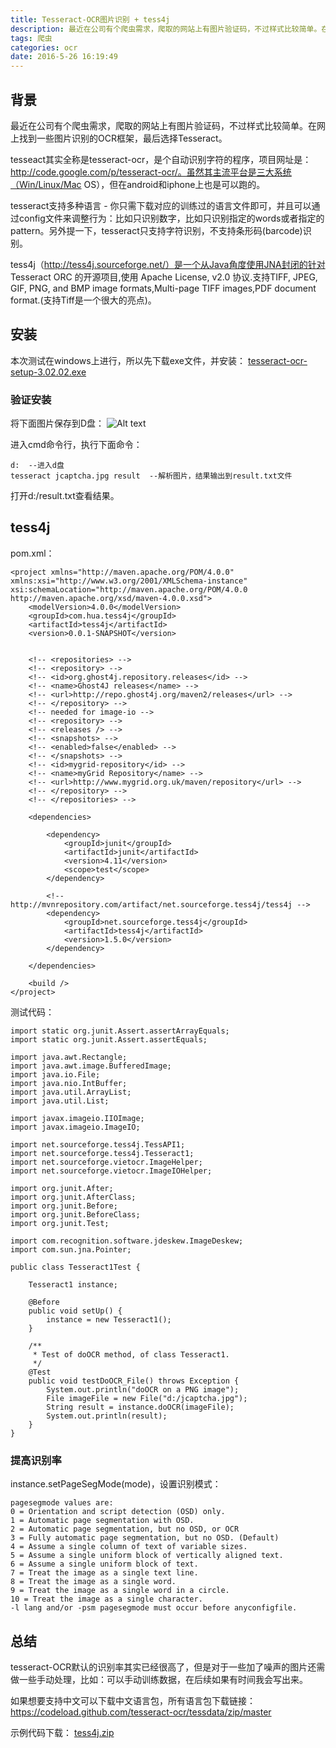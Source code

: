 ```yaml
---
title: Tesseract-OCR图片识别 + tess4j
description: 最近在公司有个爬虫需求，爬取的网站上有图片验证码，不过样式比较简单。在网上找到一些图片识别的OCR框架，最后选择Tesseract。</br></br>tesseact其实全称是tesseract-ocr，是个自动识别字符的程序，项目网址是：http://code.google.com/p/tesseract-ocr/。虽然其主流平台是三大系统（Win/Linux/Mac OS），但在android和iphone上也是可以跑的。</br></br>tesseract支持多种语言 - 你只需下载对应的训练过的语言文件即可，并且可以通过config文件来调整行为：比如只识别数字，比如只识别指定的words或者指定的pattern。另外提一下，tesseract只支持字符识别，不支持条形码(barcode)识别。</br></br>tess4j（http://tess4j.sourceforge.net/）是一个从Java角度使用JNA封闭的针对 Tesseract ORC 的开源项目,使用  Apache License, v2.0 协议.支持TIFF, JPEG, GIF, PNG, and BMP image formats,Multi-page TIFF images,PDF document format.(支持Tiff是一个很大的亮点)。
tags: 爬虫
categories: ocr
date: 2016-5-26 16:19:49
---
```


## 背景

最近在公司有个爬虫需求，爬取的网站上有图片验证码，不过样式比较简单。在网上找到一些图片识别的OCR框架，最后选择Tesseract。

tesseact其实全称是tesseract-ocr，是个自动识别字符的程序，项目网址是：http://code.google.com/p/tesseract-ocr/。虽然其主流平台是三大系统（Win/Linux/Mac OS），但在android和iphone上也是可以跑的。

tesseract支持多种语言 - 你只需下载对应的训练过的语言文件即可，并且可以通过config文件来调整行为：比如只识别数字，比如只识别指定的words或者指定的pattern。另外提一下，tesseract只支持字符识别，不支持条形码(barcode)识别。

tess4j（http://tess4j.sourceforge.net/）是一个从Java角度使用JNA封闭的针对 Tesseract ORC 的开源项目,使用  Apache License, v2.0 协议.支持TIFF, JPEG, GIF, PNG, and BMP image formats,Multi-page TIFF images,PDF document format.(支持Tiff是一个很大的亮点)。


## 安装

本次测试在windows上进行，所以先下载exe文件，并安装：
[tesseract-ocr-setup-3.02.02.exe](http://7xoqbc.com1.z0.glb.clouddn.com/tesseract-ocr-setup-3.02.02.exe)


### 验证安装

将下面图片保存到D盘：
![Alt text](http://zhixing.court.gov.cn/search/security/jcaptcha.jpg?84)

进入cmd命令行，执行下面命令：
```
d:  --进入d盘
tesseract jcaptcha.jpg result  --解析图片，结果输出到result.txt文件

```

打开d:/result.txt查看结果。


## tess4j

pom.xml：
```
<project xmlns="http://maven.apache.org/POM/4.0.0" xmlns:xsi="http://www.w3.org/2001/XMLSchema-instance" xsi:schemaLocation="http://maven.apache.org/POM/4.0.0 http://maven.apache.org/xsd/maven-4.0.0.xsd">
    <modelVersion>4.0.0</modelVersion>
    <groupId>com.hua.tess4j</groupId>
    <artifactId>tess4j</artifactId>
    <version>0.0.1-SNAPSHOT</version>


    <!-- <repositories> -->
    <!-- <repository> -->
    <!-- <id>org.ghost4j.repository.releases</id> -->
    <!-- <name>Ghost4J releases</name> -->
    <!-- <url>http://repo.ghost4j.org/maven2/releases</url> -->
    <!-- </repository> -->
    <!-- needed for image-io -->
    <!-- <repository> -->
    <!-- <releases /> -->
    <!-- <snapshots> -->
    <!-- <enabled>false</enabled> -->
    <!-- </snapshots> -->
    <!-- <id>mygrid-repository</id> -->
    <!-- <name>myGrid Repository</name> -->
    <!-- <url>http://www.mygrid.org.uk/maven/repository</url> -->
    <!-- </repository> -->
    <!-- </repositories> -->

    <dependencies>

        <dependency>
            <groupId>junit</groupId>
            <artifactId>junit</artifactId>
            <version>4.11</version>
            <scope>test</scope>
        </dependency>

        <!-- http://mvnrepository.com/artifact/net.sourceforge.tess4j/tess4j -->
        <dependency>
            <groupId>net.sourceforge.tess4j</groupId>
            <artifactId>tess4j</artifactId>
            <version>1.5.0</version>
        </dependency>

    </dependencies>

    <build />
</project>
```


测试代码：
```
import static org.junit.Assert.assertArrayEquals;
import static org.junit.Assert.assertEquals;

import java.awt.Rectangle;
import java.awt.image.BufferedImage;
import java.io.File;
import java.nio.IntBuffer;
import java.util.ArrayList;
import java.util.List;

import javax.imageio.IIOImage;
import javax.imageio.ImageIO;

import net.sourceforge.tess4j.TessAPI1;
import net.sourceforge.tess4j.Tesseract1;
import net.sourceforge.vietocr.ImageHelper;
import net.sourceforge.vietocr.ImageIOHelper;

import org.junit.After;
import org.junit.AfterClass;
import org.junit.Before;
import org.junit.BeforeClass;
import org.junit.Test;

import com.recognition.software.jdeskew.ImageDeskew;
import com.sun.jna.Pointer;

public class Tesseract1Test {

    Tesseract1 instance;

    @Before
    public void setUp() {
        instance = new Tesseract1();
    }

    /**
     * Test of doOCR method, of class Tesseract1.
     */
    @Test
    public void testDoOCR_File() throws Exception {
        System.out.println("doOCR on a PNG image");
        File imageFile = new File("d:/jcaptcha.jpg");
        String result = instance.doOCR(imageFile);
        System.out.println(result);
    }
}
```


### 提高识别率

instance.setPageSegMode(mode)，设置识别模式：
```
pagesegmode values are:
0 = Orientation and script detection (OSD) only.
1 = Automatic page segmentation with OSD.
2 = Automatic page segmentation, but no OSD, or OCR
3 = Fully automatic page segmentation, but no OSD. (Default)
4 = Assume a single column of text of variable sizes.
5 = Assume a single uniform block of vertically aligned text.
6 = Assume a single uniform block of text.
7 = Treat the image as a single text line.
8 = Treat the image as a single word.
9 = Treat the image as a single word in a circle.
10 = Treat the image as a single character.
-l lang and/or -psm pagesegmode must occur before anyconfigfile.
```

## 总结

tesseract-OCR默认的识别率其实已经很高了，但是对于一些加了噪声的图片还需做一些手动处理，比如：可以手动训练数据，在后续如果有时间我会写出来。

如果想要支持中文可以下载中文语言包，所有语言包下载链接：
https://codeload.github.com/tesseract-ocr/tessdata/zip/master

示例代码下载：
[tess4j.zip](http://7xoqbc.com1.z0.glb.clouddn.com/tess4j.zip)